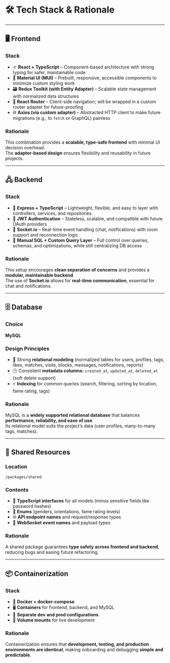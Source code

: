 # 🛠️ Tech Stack & Rationale

---

## 🖥️ Frontend

### **Stack**

-   ⚛️ **React + TypeScript** – Component-based architecture with strong typing for safer, maintainable code
-   🎨 **Material UI (MUI)** – Prebuilt, responsive, accessible components to minimize custom styling work
-   🗃️ **Redux Toolkit (with Entity Adapter)** – Scalable state management with normalized data structures
-   🧭 **React Router** – Client-side navigation; will be wrapped in a custom router adapter for future-proofing
-   🌐 **Axios (via custom adapter)** – Abstracted HTTP client to make future migrations (e.g., to `fetch` or GraphQL) painless

### **Rationale**

This combination provides a **scalable, type-safe frontend** with minimal UI decision overhead.  
The **adapter-based design** ensures flexibility and reusability in future projects.

---

## 🖧 Backend

### **Stack**

-   🚏 **Express + TypeScript** – Lightweight, flexible, and easy to layer with controllers, services, and repositories
-   🔑 **JWT Authentication** – Stateless, scalable, and compatible with future OAuth providers
-   🔄 **Socket.io** – Real-time event handling (chat, notifications) with room support and reconnection logic
-   📝 **Manual SQL + Custom Query Layer** – Full control over queries, schemas, and optimizations, while still centralizing DB access

### **Rationale**

This setup encourages **clean separation of concerns** and provides a **modular, maintainable backend**.  
The use of **Socket.io** allows for **real-time communication**, essential for chat and notifications.

---

## 🗄️ Database

### **Choice**

**MySQL**

### **Design Principles**

-   🧩 Strong **relational modeling** (normalized tables for users, profiles, tags, likes, matches, visits, blocks, messages, notifications, reports)
-   🕒 Consistent **metadata columns:** `created_at`, `updated_at`, `deleted_at` (soft delete support)
-   ⚡ **Indexing** for common queries (search, filtering, sorting by location, fame rating, tags)

### **Rationale**

MySQL is a **widely supported relational database** that balances **performance, reliability, and ease of use**.  
Its relational model suits the project’s data (user profiles, many-to-many tags, matches).

---

## 🧩 Shared Resources

### **Location**

`/packages/shared`

### **Contents**

-   📝 **TypeScript interfaces** for all models (minus sensitive fields like password hashes)
-   🔢 **Enums** (genders, orientations, fame rating levels)
-   🌐 **API endpoint names** and request/response types
-   📡 **WebSocket event names** and payload types

### **Rationale**

A shared package guarantees **type safety across frontend and backend**, reducing bugs and easing future refactoring.

---

## 📦 Containerization

### **Stack**

-   🐳 **Docker + docker-compose**
-   🖥️ **Containers** for frontend, backend, and MySQL
-   🔀 **Separate dev and prod configurations**
-   📂 **Volume mounts** for live development

### **Rationale**

Containerization ensures that **development, testing, and production environments are identical**, making onboarding and debugging **simple and predictable**.

